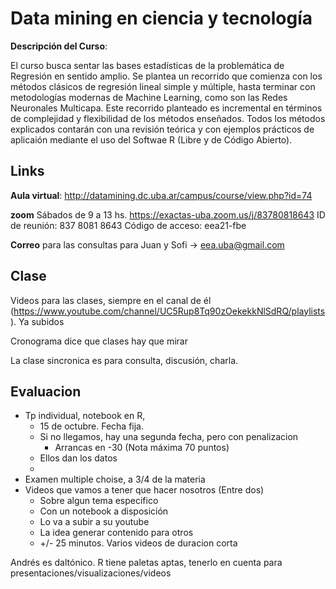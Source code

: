 # Data mining en ciencia y tecnología

**Descripción del Curso**: 

El curso busca sentar las bases estadísticas de la problemática de Regresión en sentido amplio. Se plantea un recorrido que comienza con los métodos clásicos de regresión lineal simple y múltiple, hasta terminar con metodologías modernas de Machine Learning, como son las Redes Neuronales Multicapa. Este recorrido planteado es incremental en términos de complejidad y flexibilidad de los métodos enseñados. Todos los métodos explicados contarán con una revisión teórica y con ejemplos prácticos de aplicaión mediante el uso del Softwae R (Libre y de Código Abierto).

## Links 

**Aula virtual**:
http://datamining.dc.uba.ar/campus/course/view.php?id=74


**zoom** 
Sábados de 9 a 13 hs.
https://exactas-uba.zoom.us/j/83780818643
ID de reunión: 837 8081 8643
Código de acceso: eea21-fbe

**Correo** para las consultas para Juan y Sofi -> eea.uba@gmail.com


## Clase

Videos para las clases, siempre en el canal de él (https://www.youtube.com/channel/UC5Rup8Tq90zOekekkNlSdRQ/playlists). Ya subidos

Cronograma dice que clases hay que mirar

La clase sincronica es para consulta, discusión, charla. 



## Evaluacion

* Tp individual, notebook en R, 
	* 15 de octubre. Fecha fija.
	* Si no llegamos, hay una segunda fecha, pero con penalizacion
		* Arrancas en -30 (Nota máxima 70 puntos)
	* Ellos dan los datos
	* 
* Examen multiple choise, a 3/4 de la materia
* Videos que vamos a tener que hacer nosotros (Entre dos)
	* Sobre algun tema especifico
	* Con un notebook a disposición
	* Lo va a subir a su youtube
	* La idea generar contenido para otros
	* +/- 25 minutos. Varios videos de duracion corta
	
Andrés es daltónico. R tiene paletas aptas, tenerlo en cuenta para presentaciones/visualizaciones/videos
	